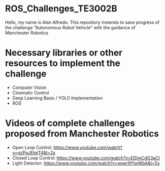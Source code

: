 # ROS_Challenges_TE3002B
Hello, my name is Alan Alfredo. This repository instends to save progress of the challenge "Autonomous Robot Vehicle" with the guidance of Manchester Robotics

# Necessary libraries or other resources to implement the challenge
- Computer Vision
- Cinematic Control
- Deep Learning Basis / YOLO Implementation
- ROS

# Videos of complete challenges proposed from Manchester Robotics
- Open Loop Control: https://www.youtube.com/watch?v=gzPpJEtqiT4&t=2s
- Closed Loop Control: https://www.youtube.com/watch?v=EIDmCdG3aCI
- Light Detector: https://www.youtube.com/watch?v=eewr9YIwWbA&t=5s
